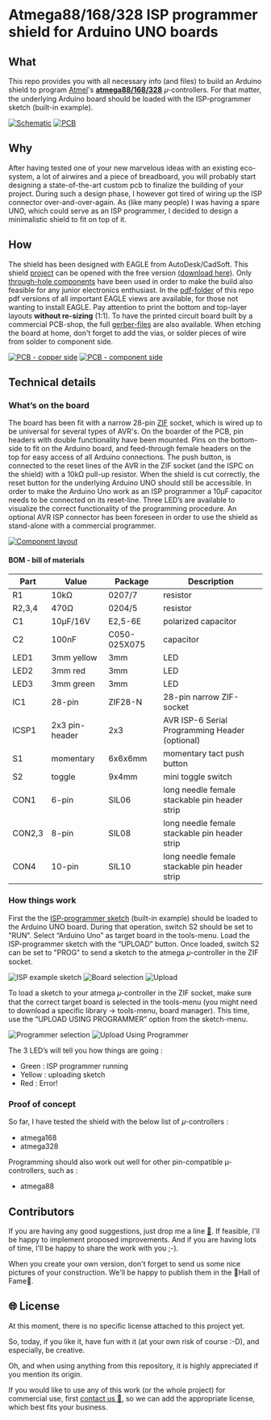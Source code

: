 # Atmega88/168/328 ISP programmer shield for Arduino UNO boards

## What

This repo provides you with all necessary info (and files) to build an Arduino shield to program [Atmel](http://www.atmel.com)'s **[atmega88/168/328](http://www.microchip.com/design-centers/8-bit/microchip-avr-mcus)** 𝜇-controllers. For that matter, the underlying Arduino board should be loaded with the ISP-programmer sketch (built-in example).

[![Schematic](images/schematic-s.png)](images/schematic.png)    [![PCB](images/pcb-s.png)](images/pcb.png)

## Why

After having tested one of your new marvelous ideas with an existing eco-system, a lot of airwires and a piece of breadboard, you will probably start designing a state-of-the-art custom pcb to finalize the building of your project. During such a design phase, I however got tired of wiring up the ISP connector over-and-over-again. As (like many people) I was having a spare UNO, which could serve as an ISP programmer, I decided to design a minimalistic shield to fit on top of it.  

## How

The shield has been designed with EAGLE from AutoDesk/CadSoft. This shield [project](eagle-files/) can be opened with the free version [(download here)](http://www.autodesk.com/products/eagle/free-download). Only [through-hole components](BOM.md) have been used in order to make the build also feasible for any junior electronics enthusiast. In the [pdf-folder](pdf-files/) of this repo pdf versions of all important EAGLE views are available, for those not wanting to install EAGLE. Pay attention to print the bottom and top-layer layouts **without re-sizing** (1:1). To have the printed circuit board built by a commercial PCB-shop, the full  [gerber-files](gerber-files/) are also available. When etching the board at home, don't forget to add the vias, or solder pieces of wire from solder to component side.

[![PCB - copper side](images/copper_side-left_3D_perspective-s.png)](images/copper_side-left_3D_perspective.png)    [![PCB - component side](images/component_side-right_3D_perspective-s.png)](images/component_side-right_3D_perspective.png)

## Technical details

### What’s on the board

The board has been fit with a narrow 28-pin [ZIF](https://en.wikipedia.org/wiki/Zero_insertion_force) socket, which is wired up to be universal for several types of AVR's. On the boarder of the PCB, pin headers with double functionality have been mounted. Pins on the bottom-side to fit on the Arduino board, and feed-through female headers on the top for easy access of all Arduino connections.
The push button, is connected to the reset lines of the AVR in the ZIF socket (and the ISPC on the shield) with a 10kΩ pull-up resistor. When the shield is cut correctly, the reset button for the underlying Arduino UNO should still be accessible. In order to make the Arduino Uno work as an ISP programmer a 10µF capacitor needs to be connected on its reset-line.
Three LED’s are available to visualize the correct functionality of the programming procedure.
An optional AVR ISP connector has been foreseen in order to use the shield as stand-alone with a commercial programmer.

[![Component layout](images/component_layout-s.png)](images/component_layout.png)

#### BOM - bill of materials

Part | Value | Package | Description  
---- | ----- | ------- | -----------                            
R1     | 10kΩ           | 0207/7       | resistor                                            
R2,3,4 | 470Ω           | 0204/5       | resistor                                            
C1     | 10µF/16V       | E2,5-6E      | polarized capacitor                                 
C2     | 100nF          | C050-025X075 | capacitor                                           
LED1   | 3mm yellow     | 3mm          | LED                              
LED2   | 3mm red        | 3mm          | LED                              
LED3   | 3mm green      | 3mm          | LED
IC1    | 28-pin         | ZIF28-N      | 28-pin narrow ZIF-socket
ICSP1  | 2x3 pin-header | 2x3          | AVR ISP-6 Serial Programming Header (optional)
S1     | momentary      | 6x6x6mm      | momentary tact push button
S2     | toggle         | 9x4mm        | mini toggle switch
CON1   | 6-pin          | SIL06        | long needle female stackable pin header strip
CON2,3 | 8-pin          | SIL08        | long needle female stackable pin header strip
CON4   | 10-pin         | SIL10        | long needle female stackable pin header strip

### How things work

First the the [ISP-programmer sketch](sketches/ArduinoISP.ino) (built-in example) should be loaded to the Arduino UNO board. During that operation, switch S2 should be set to "RUN". Select “Arduino Uno” as target board in the tools-menu. Load the ISP-programmer sketch with the “UPLOAD” button. Once loaded, switch S2 can be set to "PROG" to send a sketch to the atmega 𝜇-controller in the ZIF socket.

![ISP example sketch](images/menu_File-Examples.png) ![Board selection](images/menu_Tools-Board.png) ![Upload](images/menu_Sketch-Upload.png)

To load a sketch to your atmega 𝜇-controller in the ZIF socket, make sure that the correct target board is selected in the tools-menu (you might need to download a specific library -> tools-menu, board manager). This time, use the “UPLOAD USING PROGRAMMER” option from the sketch-menu.

![Programmer selection](images/menu_Tools-Programmer.png) ![Upload Using Programmer](images/menu_Sketch-Upload_Using_Programmer.png)

The 3 LED’s will tell you how things are going :
 - Green  : ISP programmer running
 - Yellow : uploading sketch
 - Red    : Error!  

### Proof of concept

So far, I have tested the shield with the below list of 𝜇-controllers :
- atmega168
- atmega328

 Programming should also work out well for other pin-compatible µ-controllers, such as :
 - atmega88

 ## Contributors

 If you are having any good suggestions, just drop me a line [:email:](http://nostradomus.ddns.net/contactform.html).
 If feasible, I'll be happy to implement proposed improvements.
 And if you are having lots of time, I'll be happy to share the work with you ;-).

 When you create your own version, don't forget to send us some nice pictures of your construction. We'll be happy to publish them in the :confetti_ball:Hall of Fame:confetti_ball:.

 ## :globe_with_meridians: License

 At this moment, there is no specific license attached to this project yet.

 So, today, if you like it, have fun with it (at your own risk of course :-D), and especially, be creative.

 Oh, and when using anything from this repository, it is highly appreciated if you mention its origin.

 If you would like to use any of this work (or the whole project) for commercial use, first [contact us :email:](http://nostradomus.ddns.net/contactform.html), so we can add the appropriate license, which best fits your business.
